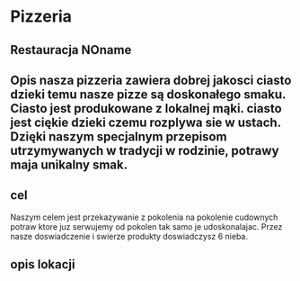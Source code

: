 # Pizzeria

## Restauracja NOname
## Opis nasza pizzeria zawiera dobrej jakosci ciasto dzieki temu nasze pizze są doskonałego smaku. Ciasto jest produkowane z lokalnej mąki. ciasto jest ciękie dzieki czemu rozplywa sie w ustach. Dzięki naszym specjalnym przepisom utrzymywanych w tradycji w rodzinie, potrawy maja unikalny smak.
## cel
Naszym celem jest przekazywanie z pokolenia na pokolenie cudownych potraw ktore juz serwujemy od pokolen tak samo je udoskonalajac. Przez nasze doswiadczenie i swierze produkty doswiadczysz 6 nieba.

## opis lokacji
